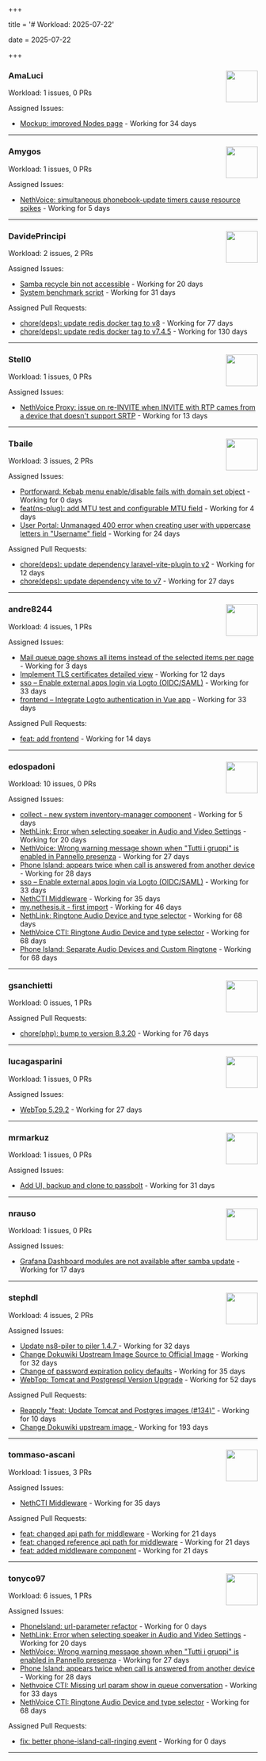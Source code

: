 +++

title = '# Workload: 2025-07-22'

date = 2025-07-22

+++

### AmaLuci <img src='https://avatars.githubusercontent.com/u/166636295?v=4&s=64' width='64' height='64' style='float:right;' /> ###
Workload: 1 issues, 0 PRs


Assigned Issues:
- [Mockup: improved Nodes page](https://github.com/NethServer/dev/issues/7507) - Working for 34 days
---

### Amygos <img src='https://avatars.githubusercontent.com/u/510232?v=4&s=64' width='64' height='64' style='float:right;' /> ###
Workload: 1 issues, 0 PRs


Assigned Issues:
- [NethVoice: simultaneous phonebook-update timers cause resource spikes](https://github.com/NethServer/dev/issues/7555) - Working for 5 days
---

### DavidePrincipi <img src='https://avatars.githubusercontent.com/u/2920838?v=4&s=64' width='64' height='64' style='float:right;' /> ###
Workload: 2 issues, 2 PRs


Assigned Issues:
- [Samba recycle bin not accessible](https://github.com/NethServer/dev/issues/7537) - Working for 20 days
- [System benchmark script](https://github.com/NethServer/dev/issues/7519) - Working for 31 days

Assigned Pull Requests:
- [chore(deps): update redis docker tag to v8](https://github.com/NethServer/ns8-core/pull/874) - Working for 77 days
- [chore(deps): update redis docker tag to v7.4.5](https://github.com/NethServer/ns8-core/pull/830) - Working for 130 days
---

### Stell0 <img src='https://avatars.githubusercontent.com/u/4547897?v=4&s=64' width='64' height='64' style='float:right;' /> ###
Workload: 1 issues, 0 PRs


Assigned Issues:
- [NethVoice Proxy: issue on re-INVITE when INVITE with RTP cames from a device that doesn't support SRTP](https://github.com/NethServer/dev/issues/7546) - Working for 13 days
---

### Tbaile <img src='https://avatars.githubusercontent.com/u/8052641?v=4&s=64' width='64' height='64' style='float:right;' /> ###
Workload: 3 issues, 2 PRs


Assigned Issues:
- [Portforward: Kebab menu enable/disable fails with domain set object](https://github.com/NethServer/nethsecurity/issues/1312) - Working for 0 days
- [feat(ns-plug): add MTU test and configurable MTU field](https://github.com/NethServer/nethsecurity/issues/1310) - Working for 4 days
- [User Portal: Unmanaged 400 error when creating user with uppercase letters in "Username" field](https://github.com/NethServer/dev/issues/7532) - Working for 24 days

Assigned Pull Requests:
- [chore(deps): update dependency laravel-vite-plugin to v2](https://github.com/nethesis/parceler/pull/91) - Working for 12 days
- [chore(deps): update dependency vite to v7](https://github.com/nethesis/parceler/pull/84) - Working for 27 days
---

### andre8244 <img src='https://avatars.githubusercontent.com/u/4612169?v=4&s=64' width='64' height='64' style='float:right;' /> ###
Workload: 4 issues, 1 PRs


Assigned Issues:
- [Mail queue page shows all items instead of the selected items per page](https://github.com/NethServer/dev/issues/7557) - Working for 3 days
- [Implement TLS certificates detailed view](https://github.com/NethServer/dev/issues/7548) - Working for 12 days
- [sso – Enable external apps login via Logto (OIDC/SAML)](https://github.com/NethServer/my/issues/5) - Working for 33 days
- [frontend – Integrate Logto authentication in Vue app](https://github.com/NethServer/my/issues/3) - Working for 33 days

Assigned Pull Requests:
- [feat: add frontend](https://github.com/NethServer/my/pull/6) - Working for 14 days
---

### edospadoni <img src='https://avatars.githubusercontent.com/u/6152486?v=4&s=64' width='64' height='64' style='float:right;' /> ###
Workload: 10 issues, 0 PRs


Assigned Issues:
- [collect - new system inventory-manager component](https://github.com/NethServer/my/issues/7) - Working for 5 days
- [NethLink: Error when selecting speaker in Audio and Video Settings](https://github.com/NethServer/dev/issues/7538) - Working for 20 days
- [NethVoice: Wrong warning message shown when "Tutti i gruppi" is enabled in Pannello presenza](https://github.com/NethServer/dev/issues/7523) - Working for 27 days
- [Phone Island: appears twice when call is answered from another device](https://github.com/NethServer/dev/issues/7521) - Working for 28 days
- [sso – Enable external apps login via Logto (OIDC/SAML)](https://github.com/NethServer/my/issues/5) - Working for 33 days
- [NethCTI Middleware](https://github.com/NethServer/dev/issues/7504) - Working for 35 days
- [my.nethesis.it - first import](https://github.com/NethServer/my/issues/1) - Working for 46 days
- [NethLink: Ringtone Audio Device and type selector](https://github.com/NethServer/dev/issues/7460) - Working for 68 days
- [NethVoice CTI: Ringtone Audio Device and type selector](https://github.com/NethServer/dev/issues/7459) - Working for 68 days
- [Phone Island: Separate Audio Devices and Custom Ringtone](https://github.com/NethServer/dev/issues/7458) - Working for 68 days
---

### gsanchietti <img src='https://avatars.githubusercontent.com/u/804596?v=4&s=64' width='64' height='64' style='float:right;' /> ###
Workload: 0 issues, 1 PRs


Assigned Pull Requests:
- [chore(php): bump to version 8.3.20](https://github.com/NethServer/ns8-webtop/pull/120) - Working for 76 days
---

### lucagasparini <img src='https://avatars.githubusercontent.com/u/11161326?v=4&s=64' width='64' height='64' style='float:right;' /> ###
Workload: 1 issues, 0 PRs


Assigned Issues:
- [WebTop 5.29.2](https://github.com/NethServer/dev/issues/7525) - Working for 27 days
---

### mrmarkuz <img src='https://avatars.githubusercontent.com/u/31746411?v=4&s=64' width='64' height='64' style='float:right;' /> ###
Workload: 1 issues, 0 PRs


Assigned Issues:
- [Add UI, backup and clone to passbolt](https://github.com/NethServer/dev/issues/7518) - Working for 31 days
---

### nrauso <img src='https://avatars.githubusercontent.com/u/16102909?v=4&s=64' width='64' height='64' style='float:right;' /> ###
Workload: 1 issues, 0 PRs


Assigned Issues:
- [Grafana Dashboard modules are not available after samba update](https://github.com/NethServer/dev/issues/7542) - Working for 17 days
---

### stephdl <img src='https://avatars.githubusercontent.com/u/3164851?v=4&s=64' width='64' height='64' style='float:right;' /> ###
Workload: 4 issues, 2 PRs


Assigned Issues:
- [Update ns8-piler to piler 1.4.7 ](https://github.com/NethServer/dev/issues/7516) - Working for 32 days
- [Change Dokuwiki Upstream Image Source to Official Image](https://github.com/NethServer/dev/issues/7514) - Working for 32 days
- [Change of password expiration policy defaults](https://github.com/NethServer/dev/issues/7503) - Working for 35 days
- [WebTop: Tomcat and Postgresql Version Upgrade](https://github.com/NethServer/dev/issues/7489) - Working for 52 days

Assigned Pull Requests:
- [Reapply "feat: Update Tomcat and Postgres images (#134)"](https://github.com/NethServer/ns8-webtop/pull/145) - Working for 10 days
- [Change Dokuwiki upstream image ](https://github.com/NethServer/ns8-dokuwiki/pull/37) - Working for 193 days
---

### tommaso-ascani <img src='https://avatars.githubusercontent.com/u/31596042?v=4&s=64' width='64' height='64' style='float:right;' /> ###
Workload: 1 issues, 3 PRs


Assigned Issues:
- [NethCTI Middleware](https://github.com/NethServer/dev/issues/7504) - Working for 35 days

Assigned Pull Requests:
- [feat: changed api path for middleware](https://github.com/nethesis/nethvoice-cti/pull/317) - Working for 21 days
- [feat: changed reference api path for middleware](https://github.com/nethesis/phone-island/pull/103) - Working for 21 days
- [feat: added middleware component](https://github.com/nethesis/ns8-nethvoice/pull/493) - Working for 21 days
---

### tonyco97 <img src='https://avatars.githubusercontent.com/u/36625268?v=4&s=64' width='64' height='64' style='float:right;' /> ###
Workload: 6 issues, 1 PRs


Assigned Issues:
- [PhoneIsland: url-parameter refactor](https://github.com/NethServer/dev/issues/7559) - Working for 0 days
- [NethLink: Error when selecting speaker in Audio and Video Settings](https://github.com/NethServer/dev/issues/7538) - Working for 20 days
- [NethVoice: Wrong warning message shown when "Tutti i gruppi" is enabled in Pannello presenza](https://github.com/NethServer/dev/issues/7523) - Working for 27 days
- [Phone Island: appears twice when call is answered from another device](https://github.com/NethServer/dev/issues/7521) - Working for 28 days
- [Nethvoice CTI: Missing url param show in queue conversation](https://github.com/NethServer/dev/issues/7512) - Working for 33 days
- [NethVoice CTI: Ringtone Audio Device and type selector](https://github.com/NethServer/dev/issues/7459) - Working for 68 days

Assigned Pull Requests:
- [fix: better phone-island-call-ringing event](https://github.com/nethesis/phone-island/pull/105) - Working for 0 days
---

